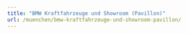 ```yaml
---
title: "BMW Kraftfahrzeuge und Showroom (Pavillon)"
url: /muenchen/bmw-kraftfahrzeuge-und-showroom-pavillon/
---
```

